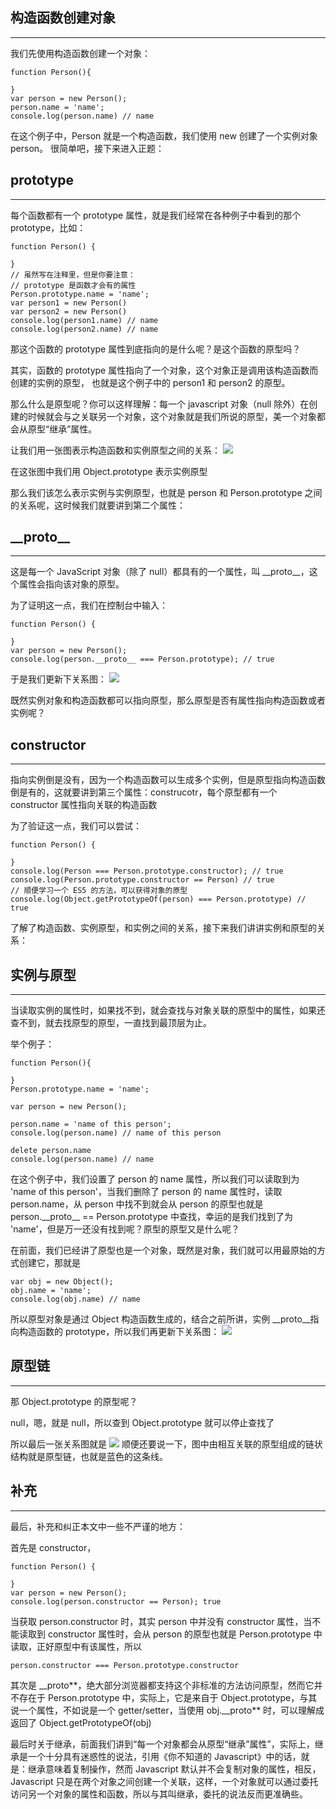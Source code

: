 ## 构造函数创建对象

---

我们先使用构造函数创建一个对象：

```
function Person(){

}
var person = new Person();
person.name = 'name';
console.log(person.name) // name
```

在这个例子中，Person 就是一个构造函数，我们使用 new 创建了一个实例对象 person。
很简单吧，接下来进入正题：

## prototype

---

每个函数都有一个 prototype 属性，就是我们经常在各种例子中看到的那个 prototype，比如：

```
function Person() {

}
// 虽然写在注释里，但是你要注意：
// prototype 是函数才会有的属性
Person.prototype.name = 'name';
var person1 = new Person()
var person2 = new Person()
console.log(person1.name) // name
console.log(person2.name) // name
```

那这个函数的 prototype 属性到底指向的是什么呢？是这个函数的原型吗？

其实，函数的 prototype 属性指向了一个对象，这个对象正是调用该构造函数而创建的实例的原型，
也就是这个例子中的 person1 和 person2 的原型。

那么什么是原型呢？你可以这样理解：每一个 javascript 对象（null 除外）在创建的时候就会与之关联另一个对象，这个对象就是我们所说的原型，美一个对象都会从原型“继承”属性。

让我们用一张图表示构造函数和实例原型之间的关系：
![](https://user-gold-cdn.xitu.io/2017/4/6/f3e1aa05b7034abafd8746656a24ef05?imageView2/0/w/1280/h/960/format/webp/ignore-error/1)

在这张图中我们用 Object.prototype 表示实例原型

那么我们该怎么表示实例与实例原型，也就是 person 和 Person.prototype 之间的关系呢，这时候我们就要讲到第二个属性：

## \_\_proto\_\_

---

这是每一个 JavaScript 对象（除了 null）都具有的一个属性，叫 \_\_proto\_\_，这个属性会指向该对象的原型。

为了证明这一点，我们在控制台中输入：

```
function Person() {

}
var person = new Person();
console.log(person.__proto__ === Person.prototype); // true
```

于是我们更新下关系图：
![](https://user-gold-cdn.xitu.io/2017/4/6/f1a4adedcce760473612b39eda4af410?imageView2/0/w/1280/h/960/format/webp/ignore-error/1)

既然实例对象和构造函数都可以指向原型，那么原型是否有属性指向构造函数或者实例呢？

## constructor

---

指向实例倒是没有，因为一个构造函数可以生成多个实例，但是原型指向构造函数倒是有的，这就要讲到第三个属性：construcotr，每个原型都有一个 constructor 属性指向关联的构造函数

为了验证这一点，我们可以尝试：

```
function Person() {

}
console.log(Person === Person.prototype.constructor); // true
console.log(Person.prototype.constructor == Person) // true
// 顺便学习一个 ES5 的方法，可以获得对象的原型
console.log(Object.getPrototypeOf(person) === Person.prototype) // true
```

了解了构造函数、实例原型，和实例之间的关系，接下来我们讲讲实例和原型的关系：

## 实例与原型

---

当读取实例的属性时，如果找不到，就会查找与对象关联的原型中的属性，如果还查不到，就去找原型的原型，一直找到最顶层为止。

举个例子：

```
function Person(){

}
Person.prototype.name = 'name';

var person = new Person();

person.name = 'name of this person';
console.log(person.name) // name of this person

delete person.name
console.log(person.name) // name
```

在这个例子中，我们设置了 person 的 name 属性，所以我们可以读取到为 'name of this person'，当我们删除了 person 的 name 属性时，读取 person.name，从 person 中找不到就会从 person 的原型也就是 person.\_\_proto\_\_ == Person.prototype 中查找，幸运的是我们找到了为 'name'，但是万一还没有找到呢？原型的原型又是什么呢？

在前面，我们已经讲了原型也是一个对象，既然是对象，我们就可以用最原始的方式创建它，那就是

```
var obj = new Object();
obj.name = 'name';
console.log(obj.name) // name
```

所以原型对象是通过 Object 构造函数生成的，结合之前所讲，实例 \_\_proto\_\_指向构造函数的 prototype，所以我们再更新下关系图：
![](https://user-gold-cdn.xitu.io/2017/4/6/0485e944afa41596466685779a8dd6f9?imageView2/0/w/1280/h/960/format/webp/ignore-error/1)

## 原型链

---

那 Object.prototype 的原型呢？

null，嗯，就是 null，所以查到 Object.prototype 就可以停止查找了

所以最后一张关系图就是
![](https://user-gold-cdn.xitu.io/2017/4/6/dce869109f6474978d24bc1e7da7464a?imageView2/0/w/1280/h/960/format/webp/ignore-error/1)
顺便还要说一下，图中由相互关联的原型组成的链状结构就是原型链，也就是蓝色的这条线。

## 补充

---

最后，补充和纠正本文中一些不严谨的地方：

首先是 constructor，

```
function Person() {

}
var person = new Person();
console.log(person.constructor == Person); true
```

当获取 person.constructor 时，其实 person 中并没有 constructor 属性，当不能读取到 constructor 属性时，会从 person 的原型也就是 Person.prototype 中读取，正好原型中有该属性，所以

```
person.constructor === Person.prototype.constructor
```

其次是 \_\_proto**，绝大部分浏览器都支持这个非标准的方法访问原型，然而它并不存在于 Person.prototype 中，实际上，它是来自于 Object.prototype，与其说一个属性，不如说是一个 getter/setter，当使用 obj.\_\_proto** 时，可以理解成返回了 Object.getPrototypeOf(obj)

最后时关于继承，前面我们讲到“每一个对象都会从原型“继承”属性”，实际上，继承是一个十分具有迷惑性的说法，引用《你不知道的 Javascript》中的话，就是：继承意味着复制操作，然而 Javascript 默认并不会复制对象的属性，相反，Javascript 只是在两个对象之间创建一个关联，这样，一个对象就可以通过委托访问另一个对象的属性和函数，所以与其叫继承，委托的说法反而更准确些。
